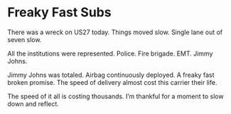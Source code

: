 <!--data 2020-05-28 -->

# Freaky Fast Subs

There was a wreck on US27 today.
Things moved slow.
Single lane out of seven slow.

All the institutions were represented.
Police.
Fire brigade.
EMT.
Jimmy Johns.

Jimmy Johns was totaled.
Airbag continuously deployed.
A freaky fast broken promise.
The speed of delivery almost cost this carrier their life.

The speed of it all is costing thousands.
I’m thankful for a moment to slow down and reflect.